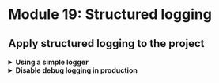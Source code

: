 # Module 19: Structured logging

## Apply structured logging to the project

<details>
<summary><b>Using a simple logger</b></summary><p>

I built a suite of tools to help folks build production-ready serverless applications while I was at DAZN. It's now open source: [dazn-lambda-powertools](https://github.com/getndazn/dazn-lambda-powertools).

One of the tools available is a very simple logger that supports structured logging (amongst other things).

So, first, let's install the logger for our project.

1. At the project root, run the command `npm install --save @dazn/lambda-powertools-logger` to install the logger.

Now we need to change all the places where we're using `console.log`.

2. Open `functions/get-index.js`, and replace `console.log` with use of the logger. Replace the entire `get-index.js` with the following.

```javascript
const fs = require("fs")
const Mustache = require('mustache')
const http = require('superagent-promise')(require('superagent'), Promise)
const aws4 = require('aws4')
const URL = require('url')
const Log = require('@dazn/lambda-powertools-logger')

const restaurantsApiRoot = process.env.restaurants_api
const days = ['Sunday', 'Monday', 'Tuesday', 'Wednesday', 'Thursday', 'Friday', 'Saturday']
const ordersApiRoot = process.env.orders_api

const awsRegion = process.env.AWS_REGION
const cognitoUserPoolId = process.env.cognito_user_pool_id
const cognitoClientId = process.env.cognito_client_id

let html

function loadHtml () {
  if (!html) {
    Log.info('loading index.html...')
    html = fs.readFileSync('static/index.html', 'utf-8')
    Log.info('loaded')
  }
  
  return html
}

const getRestaurants = async () => {
  const url = URL.parse(restaurantsApiRoot)
  const opts = {
    host: url.hostname, 
    path: url.pathname
  }

  aws4.sign(opts)

  const httpReq = http
    .get(restaurantsApiRoot)
    .set('Host', opts.headers['Host'])
    .set('X-Amz-Date', opts.headers['X-Amz-Date'])
    .set('Authorization', opts.headers['Authorization'])

  if (opts.headers['X-Amz-Security-Token']) {
    httpReq.set('X-Amz-Security-Token', opts.headers['X-Amz-Security-Token'])
  }

  return (await httpReq).body
}

module.exports.handler = async (event, context) => {
  const template = loadHtml()
  const restaurants = await getRestaurants()
  const dayOfWeek = days[new Date().getDay()]
  const view = {
    awsRegion,
    cognitoUserPoolId,
    cognitoClientId,
    dayOfWeek,
    restaurants,
    searchUrl: `${restaurantsApiRoot}/search`,
    placeOrderUrl: `${ordersApiRoot}`
  }
  const html = Mustache.render(template, view)
  const response = {
    statusCode: 200,
    headers: {
      'content-type': 'text/html; charset=UTF-8'
    },
    body: html
  }

  return response
}
```

3. Modify `functions/place-order.js` and replace `console.log` with use of the logger.

First, require the logger at the top of the file.

```javascript
const Log = require('@dazn/lambda-powertools-logger')
```

Replace the 2 instances of `console.log` with `Log.debug`.

On ln11:

```javascript
Log.debug(`placing order ID [${orderId}] to [${restaurantName}]`)
```

On ln27:

```javascript
Log.debug(`published 'order_placed' event into Kinesis`)
```

4. Modify `functions/notify-restaurant.js` and replace `console.log` with use of the logger.

First, require the logger at the top of the file.

```javascript
const Log = require('@dazn/lambda-powertools-logger')
```

Replace the 2 instances of `console.log` with `Log.debug`.

On ln21:

```javascript
Log.debug(`notified restaurant [${order.restaurantName}] of order [${order.orderId}]`)
```

On ln32:

```javascript
Log.debug(`published 'restaurant_notified' event to Kinesis`)
```

5. Run the integration tests

`STAGE=dev REGION=us-east-1 npm run test`

and see that the functions are now logging in JSON

```
  When we invoke the GET / endpoint
SSM params loaded
invoking via handler function get-index
{"level":"INFO","message":"loading index.html..."}
{"level":"INFO","message":"loaded"}
    ✓ Should return the index page with 8 restaurants (1988ms)

  When we invoke the GET /restaurants endpoint
invoking via handler function get-restaurants
    ✓ Should return an array of 8 restaurants (226ms)

  When we invoke the notify-restaurant function
invoking via handler function notify-restaurant
{"level":"DEBUG","message":"notified restaurant [Fangtasia] of order [e0018c8c-e7fe-5930-a298-793dbf3df179]"}
{"level":"DEBUG","message":"published 'restaurant_notified' event to Kinesis"}
    ✓ Should publish message to SNS
    ✓ Should publish event to Kinesis

  When we invoke the POST /orders endpoint
invoking via handler function place-order
{"level":"DEBUG","message":"placing order ID [e229e607-e2bf-5a54-b065-ca27be2b7bbb] to [Fangtasia]"}
{"level":"DEBUG","message":"published 'order_placed' event into Kinesis"}
    ✓ Should return 200
    ✓ Should publish a message to Kinesis stream

  When we invoke the POST /restaurants/search endpoint with theme 'cartoon'
invoking via handler function search-restaurants
    ✓ Should return an array of 4 restaurants (141ms)


  7 passing (3s)
```

</p></details>

<details>
<summary><b>Disable debug logging in production</b></summary><p>

This logger allows you to control the default log level via the `LOG_LEVEL` environment variable. Let's configure the `LOG_LEVEL` environment such that we'll be logging at `INFO` level in production, but logging at `DEBUG` level everywhere else.

1. Open `serverless.yml`. Add a `custom` section, this should be at the same level as `provider` and `plugins`.

```yml
custom:
  stage: ${opt:stage, self:provider.stage}
  logLevel:
    prod: INFO
    default: DEBUG
```

`custom.stage` uses the `${xxx, yyy}` syntax to provide fall backs. In this case, we're saying "if a `stage` variable is provided via the CLI, e.g. `sls deploy --stage staging`, then resolve to `staging`; otherwise, fallback to `provider.stage` in this file (hence the `self` reference"

2. Still in the `serverless.yml`, under `provider` section, add the following

```yml
environment:
  LOG_LEVEL: ${self:custom.logLevel.${self:custom.stage}, self:custom.logLevel.default}
```

After this change, the `provider` section should look like this:

```yml
provider:
  name: aws
  runtime: nodejs12.x
  stage: dev
  environment:
    LOG_LEVEL: ${self:custom.logLevel.${self:custom.stage}, self:custom.logLevel.default}
```

This applies the `LOG_LEVEL` environment variable (used to decide what level the logger should log at) to all the functions in the project (since it's specified under `provider`).

It references the `custom.logLevel` object (with the `self:` syntax), and also references the `custom.stage` value (remember, this can be overriden by CLI options). So when the deployment stage is `prod`, it resolves to `self:custom.logLevel.prod` and `LOG_LEVEL` would be set to `INFO`.

The second argument, `self:custom.logLevel.default` provides the fallback if the first path is not found. If the deployment stage is `dev`, it'll see that `self:custom.logLevel.dev` doesn't exist, and therefore use the fallback `self:custom.logLevel.default` and set `LOG_LEVEL` to `DEBUG` in that case.

This is a nice trick to specify a stage-specific override, but then fall back to some default value otherwise.

</p></details>

